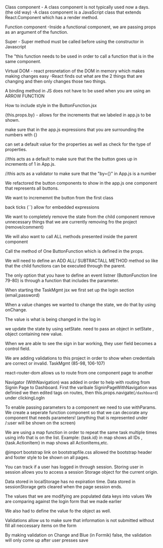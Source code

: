 Class component 
    - A class component is not typically used now a days. (the old way)
    -A class component is a JavaScript class that extends React.Component which has a render method.

Function component
    -Inside a functional component, we are passing props as an argument of the function. 

Super
    - Super method must be called before using the constructor in Javascript 

The "this function needs to be used in order to call a function that is in the same component.  

Virtual DOM 
    - react presnetation of the DOM in memory which makes making changes easy 
    -React finds out what are the 2 things that are changing and then only changes those two things.  

A binding method in JS does not have to be used when you are using an ARROW FUNCTION 

How to include style in the ButtonFunction.jsx
<!-- - style={{fontSize: "60px",padding: "10px 20px"}} -->

{this.props.by} - allows for the increments that we labeled in app.js to be shown.  

make sure that in the app.js expressions that you are surrounding the numbers with {}
<!-- <ButtonFunction by={1}></ButtonFunction> -->

can set a default value for the properties as well as check for the type of properties. 

//this acts as a default to make sure that the the button goes up in increments of 1 in App.js.

//this acts as a validator to make sure that the "by={}" in App.js is a number
<!-- ButtonFunction.propTypes = {
    by: PropTypes.number
} -->


We refactored the button components to show in the app.js one component that represents all buttons.  

We want to incrememnt the button from the first class

back ticks (``) allow for embedded expressions 

We want to completely remove the state from the child component 
remove unnecessary things that we are currently removing fro the project (remove/comment)

We will also want to call ALL methods presented inside the parent component 

Call the method of One ButtonFunction which is defined in the props.  

We will need to define an ADD ALL/ SUBTRACTALL METHOD method so like that the child functions can be executed through the parent.  
<!-- <button onClick={() => this.props.addOneMethod(this.props.by)} >+{this.props.by}</button>
<button onClick={() => this.props.subOneMethod(this.props.by)} >-{this.props.by}</button> -->

The only option that you have to define an event listner (ButtonFunction line 79-80) is through a function that includes the parameter. 

When starting the TaskMgmt jsx we first set up the login section (email,password)

When a value changes we wanted to change the state, we do that by using onChange.  

The value is what is being changed in the log in 

we update the state by using setState. 
need to pass an object in setState , 
object containing new value.  

When we are able to see the sign in bar working, they user field becomes a control field. 

We are adding validations to this project in order to show when credentials are correct or invalid. TaskMgmt (85-98, 106-107)

react-router-dom allows us to route from one component page to another 

Navigator (WithNavigation) was added in order to help with routing from Signin Page to Dashboard.
First the varibale SigninPageWithNavigation was definied we then edited tags on routes, then this.props.navigate(`/dashboard`) under clickingLogIn

To enable passing parameters to a component we need to use withParams.  We create a seperate function component so that we can decorate any component that needs parameters! (anything that is represented under /:user will be shown on the screen)

We are using a map function in order to repeat the same task multiple times using info that is on the list. 
    Example: <td>{task.id}</td> in map shows all IDs , <td>{task.ActionItem}</td> in map shows all ActionItems,etc.  

@import bootstrap link on bootstrapfile.css allowed the bootstrap header and footer style to be shown on all pages. 

You can track if a user has logged in through session. Storing user in session allows you to access a session Storage object for the current origin.

Data stored in localStorage has no expiration time.  Data stored in sessionStorage gets cleared when the page session ends.  


The values that we are modifying are populated data  keys into values 
We are comparing against the login form that we made earlier 

We also had to define the value fo the object as well.  

Validations allow us to make sure that information is not submitted without fill all neccessary items on the form

By making validation on Change and Blue (in Formik) false, the validation will only come up after user presses save  